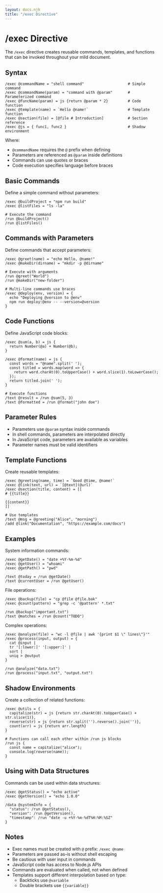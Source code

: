 ```yaml
---
layout: docs.njk
title: "/exec Directive"
---
```


# /exec Directive

The `/exec` directive creates reusable commands, templates, and functions that can be invoked throughout your mlld document.

## Syntax

```mlld
/exec @commandName = "shell command"                    # Simple command
/exec @commandName(param) = "command with @param"       # Parameterized command
/exec @funcName(param) = js {return @param * 2}         # Code function
/exec @template(name) = `Hello @name!`                  # Template function
/exec @section(file) = [@file # Introduction]           # Section reference
/exec @js = { func1, func2 }                            # Shadow environment
```

Where:
- `@commandName` requires the `@` prefix when defining
- Parameters are referenced as `@param` inside definitions
- Commands can use quotes or braces
- Code execution specifies language before braces

## Basic Commands

Define a simple command without parameters:
```mlld
/exec @buildProject = "npm run build"
/exec @listFiles = "ls -la"

# Execute the command
/run @buildProject()
/run @listFiles()
```

## Commands with Parameters

Define commands that accept parameters:
```mlld
/exec @greet(name) = "echo Hello, @name!"
/exec @makeDir(dirname) = "mkdir -p @dirname"

# Execute with arguments
/run @greet("World")
/run @makeDir("new-folder")

# Multi-line commands use braces
/exec @deploy(env, version) = {
  echo "Deploying @version to @env"
  npm run deploy:@env -- --version=@version
}
```

## Code Functions

Define JavaScript code blocks:
```mlld
/exec @sum(a, b) = js {
  return Number(@a) + Number(@b);
}

/exec @format(name) = js {
  const words = "@name".split(' ');
  const titled = words.map(word => {
    return word.charAt(0).toUpperCase() + word.slice(1).toLowerCase();
  });
  return titled.join(' ');
}

# Execute functions
/text @result = /run @sum(5, 3)
/text @formatted = /run @format("john doe")
```

## Parameter Rules

- Parameters use `@param` syntax inside commands
- In shell commands, parameters are interpolated directly
- In JavaScript code, parameters are available as variables
- Parameter names must be valid identifiers

## Template Functions

Create reusable templates:
```mlld
/exec @greeting(name, time) = `Good @time, @name!`
/exec @link(text, url) = `[@text](@url)`
/exec @section(title, content) = [[
# {{title}}

{{content}}
]]

# Use templates
/text @msg = @greeting("Alice", "morning")
/add @link("Documentation", "https://example.com/docs")
```

## Examples

System information commands:
```mlld
/exec @getDate() = "date +%Y-%m-%d"
/exec @getUser() = "whoami"
/exec @getPath() = "pwd"

/text @today = /run @getDate()
/text @currentUser = /run @getUser()
```

File operations:
```mlld
/exec @backup(file) = "cp @file @file.bak"
/exec @count(pattern) = "grep -c '@pattern' *.txt"

/run @backup("important.txt")
/text @matches = /run @count("TODO")
```

Complex operations:
```mlld
/exec @analyze(file) = "wc -l @file | awk '{print $1 \" lines\"}'"
/exec @process(input, output) = {
  cat @input | 
  tr '[:lower:]' '[:upper:]' | 
  sort | 
  uniq > @output
}

/run @analyze("data.txt")
/run @process("input.txt", "output.txt")
```

## Shadow Environments

Create a collection of related functions:
```mlld
/exec @utils = {
  capitalize(str) = js {return str.charAt(0).toUpperCase() + str.slice(1)},
  reverse(str) = js {return str.split('').reverse().join('')},
  count(arr) = js {return arr.length}
}

# Functions can call each other within /run js blocks
/run js {
  const name = capitalize("alice");
  console.log(reverse(name));
}
```

## Using with Data Structures

Commands can be used within data structures:
```mlld
/exec @getStatus() = "echo active"
/exec @getVersion() = "echo 1.0.0"

/data @systemInfo = {
  "status": /run @getStatus(),
  "version": /run @getVersion(),
  "timestamp": /run "date -u +%Y-%m-%dT%H:%M:%SZ"
}
```

## Notes

- Exec names must be created with `@` prefix: `/exec @name`
- Parameters are passed as-is without shell escaping
- Be cautious with user input in commands
- JavaScript code has access to Node.js APIs
- Commands are evaluated when called, not when defined
- Templates support different interpolation based on type:
  - Backticks use `@variable`
  - Double brackets use `{{variable}}`